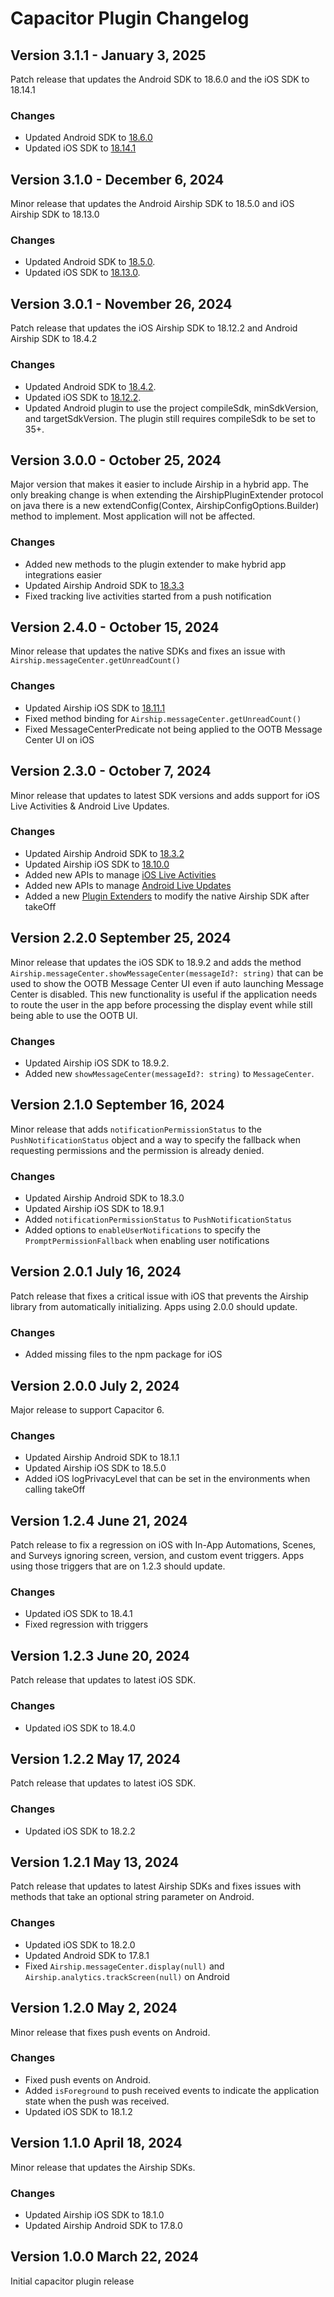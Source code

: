 # Capacitor Plugin Changelog

## Version 3.1.1 - January 3, 2025

Patch release that updates the Android SDK to 18.6.0 and the iOS SDK to 18.14.1

### Changes
- Updated Android SDK to [18.6.0](https://github.com/urbanairship/android-library/releases/tag/18.6.0)
- Updated iOS SDK to [18.14.1](https://github.com/urbanairship/ios-library/releases/tag/18.14.1)


## Version 3.1.0 - December 6, 2024
Minor release that updates the Android Airship SDK to 18.5.0 and iOS Airship SDK to 18.13.0

### Changes
- Updated Android SDK to [18.5.0](https://github.com/urbanairship/android-library/releases/tag/18.5.0).
- Updated iOS SDK to [18.13.0](https://github.com/urbanairship/ios-library/releases/tag/18.13.0).

## Version 3.0.1 - November 26, 2024
Patch release that updates the iOS Airship SDK to 18.12.2 and Android Airship SDK to 18.4.2

### Changes
- Updated Android SDK to [18.4.2](https://github.com/urbanairship/android-library/releases/tag/18.4.2).
- Updated iOS SDK to [18.12.2](https://github.com/urbanairship/ios-library/releases/tag/18.12.2).
- Updated Android plugin to use the project compileSdk, minSdkVersion, and targetSdkVersion. The plugin still requires compileSdk to be set to 35+.

## Version 3.0.0 - October 25, 2024
Major version that makes it easier to include Airship in a hybrid app. The only breaking change is when extending the AirshipPluginExtender protocol on java there is a new extendConfig(Contex, AirshipConfigOptions.Builder) method to implement. Most application will not be affected.

### Changes
- Added new methods to the plugin extender to make hybrid app integrations easier
- Updated Airship Android SDK to [18.3.3](https://github.com/urbanairship/android-library/releases/tag/18.3.3)
- Fixed tracking live activities started from a push notification

## Version 2.4.0 - October 15, 2024
Minor release that updates the native SDKs and fixes an issue with `Airship.messageCenter.getUnreadCount()`

### Changes
- Updated Airship iOS SDK to [18.11.1](https://github.com/urbanairship/ios-library/releases/tag/18.11.1)
- Fixed method binding for `Airship.messageCenter.getUnreadCount()`
- Fixed MessageCenterPredicate not being applied to the OOTB Message Center UI on iOS

## Version 2.3.0 - October 7, 2024

Minor release that updates to latest SDK versions and adds support for iOS Live Activities & Android Live Updates.

### Changes
- Updated Airship Android SDK to [18.3.2](https://github.com/urbanairship/android-library/releases/tag/18.3.2)
- Updated Airship iOS SDK to [18.10.0](https://github.com/urbanairship/ios-library/releases/tag/18.10.0)
- Added new APIs to manage [iOS Live Activities](https://docs.airship.com/platform/mobile/ios-live-activities/)
- Added new APIs to manage [Android Live Updates](https://docs.airship.com/platform/mobile/android-live-updates/)
- Added a new [Plugin Extenders](http://localhost:1313/platform/mobile/setup/sdk/capacitor/#extending-airship) to modify the native Airship SDK after takeOff


## Version 2.2.0 September 25, 2024
Minor release that updates the iOS SDK to 18.9.2 and adds the method `Airship.messageCenter.showMessageCenter(messageId?: string)` that can be used to show the OOTB Message Center UI even if auto launching Message Center is disabled. This new functionality is useful if the application needs to route the user in the app before processing the display event while still being able to use the OOTB UI.

### Changes
- Updated Airship iOS SDK to 18.9.2.
- Added new `showMessageCenter(messageId?: string)` to `MessageCenter`.

## Version 2.1.0 September 16, 2024
Minor release that adds `notificationPermissionStatus` to the `PushNotificationStatus` object and a way to specify the fallback when requesting permissions and the permission is already denied.

### Changes
- Updated Airship Android SDK to 18.3.0
- Updated Airship iOS SDK to 18.9.1
- Added `notificationPermissionStatus` to `PushNotificationStatus`
- Added options to `enableUserNotifications` to specify the `PromptPermissionFallback` when enabling user notifications

## Version 2.0.1 July 16, 2024
Patch release that fixes a critical issue with iOS that prevents the Airship library from automatically initializing. Apps using 2.0.0 should update.

### Changes
- Added missing files to the npm package for iOS

## Version 2.0.0 July 2, 2024
Major release to support Capacitor 6.

### Changes
- Updated Airship Android SDK to 18.1.1
- Updated Airship iOS SDK to 18.5.0
- Added iOS logPrivacyLevel that can be set in the environments when calling takeOff

## Version 1.2.4 June 21, 2024
Patch release to fix a regression on iOS with In-App Automations, Scenes, and Surveys ignoring screen, version, and custom event triggers. Apps using those triggers that are on 1.2.3 should update.

### Changes
- Updated iOS SDK to 18.4.1
- Fixed regression with triggers

## Version 1.2.3 June 20, 2024
Patch release that updates to latest iOS SDK.

### Changes
- Updated iOS SDK to 18.4.0

## Version 1.2.2 May 17, 2024
Patch release that updates to latest iOS SDK.

### Changes
- Updated iOS SDK to 18.2.2

## Version 1.2.1 May 13, 2024
Patch release that updates to latest Airship SDKs and fixes issues with methods that take an optional string parameter on Android.

### Changes
- Updated iOS SDK to 18.2.0
- Updated Android SDK to 17.8.1
- Fixed `Airship.messageCenter.display(null)` and `Airship.analytics.trackScreen(null)` on Android

## Version 1.2.0 May 2, 2024
Minor release that fixes push events on Android.

### Changes
- Fixed push events on Android.
- Added `isForeground` to push received events to indicate the application state when the push was received.
- Updated iOS SDK to 18.1.2

## Version 1.1.0 April 18, 2024
Minor release that updates the Airship SDKs.

### Changes
- Updated Airship iOS SDK to 18.1.0
- Updated Airship Android SDK to 17.8.0


## Version 1.0.0  March 22, 2024
Initial capacitor plugin release

